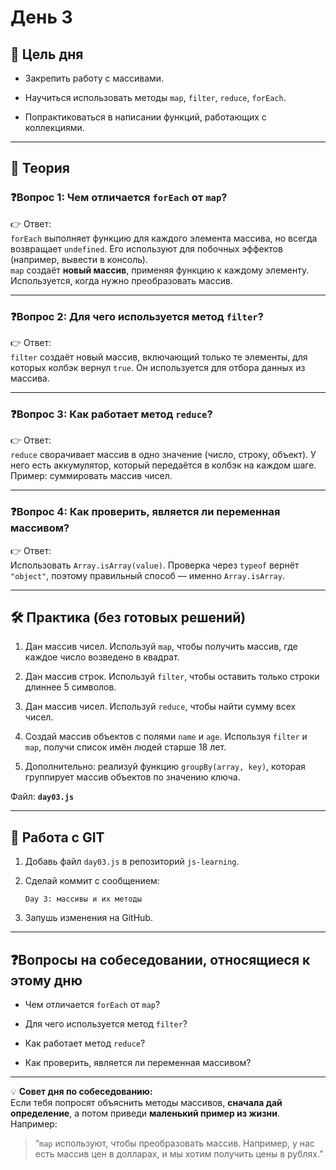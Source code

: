 # День 3

## 🎯 Цель дня

- Закрепить работу с массивами.
    
- Научиться использовать методы `map`, `filter`, `reduce`, `forEach`.
    
- Попрактиковаться в написании функций, работающих с коллекциями.
    

---

## 📖 Теория

### ❓Вопрос 1: Чем отличается `forEach` от `map`?

👉 Ответ:  
`forEach` выполняет функцию для каждого элемента массива, но всегда возвращает `undefined`. Его используют для побочных эффектов (например, вывести в консоль).  
`map` создаёт **новый массив**, применяя функцию к каждому элементу. Используется, когда нужно преобразовать массив.

---

### ❓Вопрос 2: Для чего используется метод `filter`?

👉 Ответ:  
`filter` создаёт новый массив, включающий только те элементы, для которых колбэк вернул `true`. Он используется для отбора данных из массива.

---

### ❓Вопрос 3: Как работает метод `reduce`?

👉 Ответ:  
`reduce` сворачивает массив в одно значение (число, строку, объект). У него есть аккумулятор, который передаётся в колбэк на каждом шаге. Пример: суммировать массив чисел.

---

### ❓Вопрос 4: Как проверить, является ли переменная массивом?

👉 Ответ:  
Использовать `Array.isArray(value)`. Проверка через `typeof` вернёт `"object"`, поэтому правильный способ — именно `Array.isArray`.

---

## 🛠 Практика (без готовых решений)

1. Дан массив чисел. Используй `map`, чтобы получить массив, где каждое число возведено в квадрат.
    
2. Дан массив строк. Используй `filter`, чтобы оставить только строки длиннее 5 символов.
    
3. Дан массив чисел. Используй `reduce`, чтобы найти сумму всех чисел.
    
4. Создай массив объектов с полями `name` и `age`. Используя `filter` и `map`, получи список имён людей старше 18 лет.
    
5. Дополнительно: реализуй функцию `groupBy(array, key)`, которая группирует массив объектов по значению ключа.
    

Файл: **`day03.js`**

---

## 🌱 Работа с GIT

1. Добавь файл `day03.js` в репозиторий `js-learning`.
    
2. Сделай коммит с сообщением:
    
    ```
    Day 3: массивы и их методы
    ```
    
3. Запушь изменения на GitHub.
    

---

## ❓Вопросы на собеседовании, относящиеся к этому дню

- Чем отличается `forEach` от `map`?
    
- Для чего используется метод `filter`?
    
- Как работает метод `reduce`?
    
- Как проверить, является ли переменная массивом?
    

---

💡 **Совет дня по собеседованию:**  
Если тебя попросят объяснить методы массивов, **сначала дай определение**, а потом приведи **маленький пример из жизни**. Например:

> “`map` используют, чтобы преобразовать массив. Например, у нас есть массив цен в долларах, и мы хотим получить цены в рублях.”
